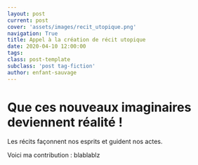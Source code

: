 ```yaml
---
layout: post
current: post
cover: 'assets/images/recit_utopique.png'
navigation: True
title: Appel à la création de récit utopique
date: 2020-04-10 12:00:00
tags:
class: post-template
subclass: 'post tag-fiction'
author: enfant-sauvage
---
```


# Que ces nouveaux imaginaires deviennent réalité !

Les récits façonnent nos esprits et guident nos actes. 

Voici ma contribution : 
blablablz


